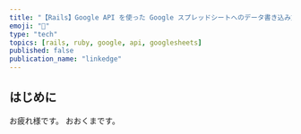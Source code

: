 ```yaml
---
title: "【Rails】Google API を使った Google スプレッドシートへのデータ書き込み方法を分かりやすく解説してみた"
emoji: "👻"
type: "tech"
topics: [rails, ruby, google, api, googlesheets]
published: false
publication_name: "linkedge"
---
```


## はじめに

お疲れ様です。
おおくまです。

<!-- 今回は、「【Rails】Googleスプレッドシートへのデータ書き込み方法をできるだけ分かりやすく解説してみた」ということで、**Rails**で**Googleスプレッドシート**へのデータ書き込み方法をできるだけ分かりやすく解説してみました。
少しでも皆様の参考になりますと幸いです。

## 対象読者

:::message
- **Rails**について興味のある方
- **Googleスプレッドシート**へのデータ書き込み方法について興味のある方
:::

## 注意点

:::message alert
- 内容に誤りがある場合があります。
- コメント等で教えていただけると幸甚です。
::: -->
